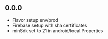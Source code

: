 ## 0.0.0
 * Flavor setup env/prod
 * Firebase setup with sha certificates
 * minSdk set to 21 in android/local.Properties
 
  